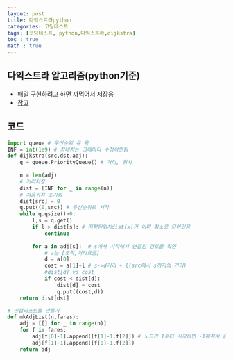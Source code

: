 ```yaml
---
layout: post
title: 다익스트라python
categories: 코딩테스트
tags: [코딩테스트, python,다익스트라,dijkstra]
toc : true
math : true
---
```


## 다익스트라 알고리즘(python기준)
- 매일 구현하려고 하면 까먹어서 저장용
- [참고](https://velog.io/@new_wisdom/%ED%94%84%EB%A1%9C%EA%B7%B8%EB%9E%98%EB%A8%B8%EC%8A%A4-%ED%95%A9%EC%8A%B9-%ED%83%9D%EC%8B%9C-%EC%9A%94%EA%B8%88-%EB%8B%A4%EC%9D%B5%EC%8A%A4%ED%8A%B8%EB%9D%BC)

## 코드
```python
import queue # 우선순위 큐 용
INF = int(1e9) # 최대치는 그때마다 수정하면됨
def dijkstra(src,dst,adj):
    q = queue.PriorityQueue() # 거리, 위치
    
    n = len(adj) 
    # 거리저장
    dist = [INF for _ in range(n)]
    # 처음위치 초기화
    dist[src] = 0
    q.put((0,src)) # 우선순위로 시작
    while q.qsize()>0:
        l,s = q.get() 
        if l > dist[s]: # 저장된위치dist[x]가 이미 최소로 되어있음
            continue
        
        for a in adj[s]:  # s에서 시작해서 연결된 경로들 확인
            # a는 [도착,거리요금]
            d = a[0]
            cost = a[1]+l # s->d거리 + l(src에서 s까지의 거리)
            #dist[d] vs cost
            if cost < dist[d]:
                dist[d] = cost
                q.put((cost,d))
    return dist[dst]

# 인접리스트를 만들기
def mkAdjList(n,fares):
    adj = [[] for _ in range(n)]
    for f in fares:
        adj[f[0]-1].append([f[1]-1,f[2]]) # 노드가 1부터 시작하면 -1해줘서 좀더 편하게 계산하자
        adj[f[1]-1].append([f[0]-1,f[2]])
    return adj


```